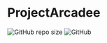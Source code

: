 # ProjectArcadee

![GitHub repo size](https://img.shields.io/github/repo-size/TrymeOfficial/ProjectArcadee?color=8080ff&style=for-the-badge) ![GitHub](https://img.shields.io/github/license/TrymeOfficial/ProjectArcadee?style=for-the-badge)